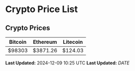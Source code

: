 # Crypto Price List

## Crypto Prices
| Bitcoin | Ethereum | Litecoin |
| ------- | -------- | -------- |
| $98303 | $3871.26 | $124.03 |
**Last Updated:** 2024-12-09 10:25 UTC
**Last Updated:** $DATE$
